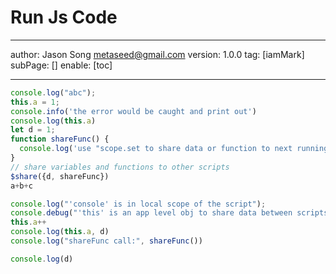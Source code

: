 # Run Js Code
---
author: Jason Song <metaseed@gmail.com>
version: 1.0.0
tag: [iamMark]
subPage: []
enable: [toc]

---
```js
console.log("abc");
this.a = 1;  
console.info('the error would be caught and print out')
console.log(this.a)
let d = 1;
function shareFunc() {
  console.log('use "scope.set to share data or function to next running script"');
}
// share variables and functions to other scripts
$share({d, shareFunc})
a+b+c
```
```js
console.log("'console' is in local scope of the script");
console.debug("'this' is an app level obj to share data between scripts")
this.a++
console.log(this.a, d)
console.log("shareFunc call:", shareFunc())
```
```js
console.log(d)
```
